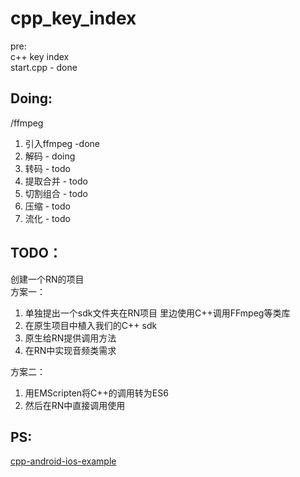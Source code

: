 # cpp_key_index
pre:     
c++ key index    
start.cpp - done  

## Doing:
/ffmpeg 
1) 引入ffmpeg -done
2) 解码 - doing
3) 转码 - todo
4) 提取合并 - todo
5) 切割组合 - todo
6) 压缩 - todo
7) 流化 - todo


## TODO：
创建一个RN的项目     
方案一：

1. 单独提出一个sdk文件夹在RN项目
里边使用C++调用FFmpeg等类库
2. 在原生项目中植入我们的C++ sdk
3. 原生给RN提供调用方法
4. 在RN中实现音频类需求


方案二：    
1. 用EMScripten将C++的调用转为ES6
2. 然后在RN中直接调用使用



## PS:
[cpp-android-ios-example](https://github.com/canwhite/cpp-android-ios-example)